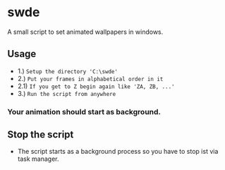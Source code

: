 # swde
A small script to set animated wallpapers in windows.
## Usage
* 1.) ```Setup the directory 'C:\swde'```
* 2.) ```Put your frames in alphabetical order in it```
* 2.1) ```If you get to Z begin again like 'ZA, ZB, ...'```
* 3.) ```Run the script from anywhere```

### Your animation should start as background.
## Stop the script
* The script starts as a background process so you have to stop ist via task manager.
